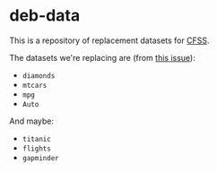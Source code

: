 # deb-data 

This is a repository of replacement datasets for [CFSS](https://github.com/uc-cfss/course-site). 

The datasets we're replacing are (from [this issue](https://github.com/uc-cfss/course-site/issues/46)): 
- `diamonds`
- `mtcars`
- `mpg`
- `Auto`

And maybe: 
- `titanic`
- `flights` 
- `gapminder` 